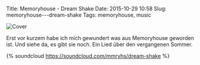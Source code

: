 Title: Memoryhouse - Dream Shake
Date: 2015-10-29 10:58
Slug: memoryhouse---dream-shake
Tags: memoryhouse, music

![Cover]({static}/images/memoryhouse_dream_shake.jpg)

Erst vor kurzem habe ich mich gewundert was aus Memoryhouse geworden ist. Und siehe da, es gibt sie noch. Ein Lied über den vergangenen Sommer.

{% soundcloud https://soundcloud.com/mmryhs/dream-shake %}

